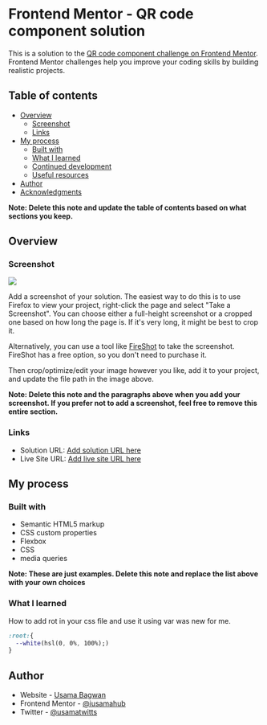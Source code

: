 # Frontend Mentor - QR code component solution

This is a solution to the [QR code component challenge on Frontend Mentor](https://www.frontendmentor.io/challenges/qr-code-component-iux_sIO_H). Frontend Mentor challenges help you improve your coding skills by building realistic projects.

## Table of contents

- [Overview](#overview)
  - [Screenshot](#screenshot)
  - [Links](#links)
- [My process](#my-process)
  - [Built with](#built-with)
  - [What I learned](#what-i-learned)
  - [Continued development](#continued-development)
  - [Useful resources](#useful-resources)
- [Author](#author)
- [Acknowledgments](#acknowledgments)

**Note: Delete this note and update the table of contents based on what sections you keep.**

## Overview

### Screenshot

![](./screenshot.jpg)

Add a screenshot of your solution. The easiest way to do this is to use Firefox to view your project, right-click the page and select "Take a Screenshot". You can choose either a full-height screenshot or a cropped one based on how long the page is. If it's very long, it might be best to crop it.

Alternatively, you can use a tool like [FireShot](https://getfireshot.com/) to take the screenshot. FireShot has a free option, so you don't need to purchase it.

Then crop/optimize/edit your image however you like, add it to your project, and update the file path in the image above.

**Note: Delete this note and the paragraphs above when you add your screenshot. If you prefer not to add a screenshot, feel free to remove this entire section.**

### Links

- Solution URL: [Add solution URL here](https://github.com/iusamahub/qr-code-component)
- Live Site URL: [Add live site URL here](https://iusamahub.github.io/qr-code-component/)

## My process

### Built with

- Semantic HTML5 markup
- CSS custom properties
- Flexbox
- CSS
- media queries

**Note: These are just examples. Delete this note and replace the list above with your own choices**

### What I learned

How to add rot in your css file and use it using var was new for me.

```css
:root:{
  --white(hsl(0, 0%, 100%);)
}
```

## Author

- Website - [Usama Bagwan](https://www.your-site.com)
- Frontend Mentor - [@iusamahub](https://www.frontendmentor.io/profile/iusamahub)
- Twitter - [@usamatwitts](https://www.twitter.com/usamatwitts)

